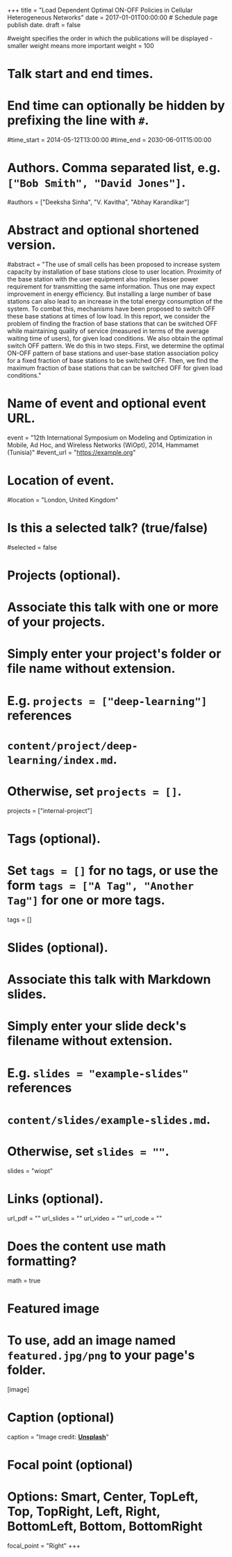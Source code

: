 +++
title = "Load Dependent Optimal ON-OFF Policies in Cellular Heterogeneous Networks"
date = 2017-01-01T00:00:00  # Schedule page publish date.
draft = false


#weight specifies the order in which the publications will be displayed - smaller weight means more important
weight = 100

# Talk start and end times.
#   End time can optionally be hidden by prefixing the line with `#`.
#time_start = 2014-05-12T13:00:00
#time_end = 2030-06-01T15:00:00

# Authors. Comma separated list, e.g. `["Bob Smith", "David Jones"]`.
#authors = ["Deeksha Sinha", "V. Kavitha", "Abhay Karandikar"]

# Abstract and optional shortened version.
#abstract = "The use of small cells has been proposed to increase system capacity by installation of base stations close to user location. Proximity of the base station with the user equipment also implies lesser power requirement for transmitting the same information. Thus one may expect improvement in energy efficiency. But installing a large number of base stations can also lead to an increase in the total energy consumption of the system. To combat this, mechanisms have been proposed to switch OFF these base stations at times of low load. In this report, we consider the problem of finding the fraction of base stations that can be switched OFF while maintaining quality of service (measured in terms of the average waiting time of users), for given load conditions. We also obtain the optimal switch OFF pattern. We do this in two steps. First, we determine the optimal ON-OFF pattern of base stations and user-base station association policy for a fixed fraction of base stations to be switched OFF. Then, we find the maximum fraction of base stations that can be switched OFF for given load conditions."

# Name of event and optional event URL.
event = "12th International Symposium on Modeling and Optimization in Mobile, Ad Hoc, and Wireless Networks (WiOpt), 2014, Hammamet (Tunisia)"
#event_url = "https://example.org"


# Location of event.
#location = "London, United Kingdom"

# Is this a selected talk? (true/false)
#selected = false

# Projects (optional).
#   Associate this talk with one or more of your projects.
#   Simply enter your project's folder or file name without extension.
#   E.g. `projects = ["deep-learning"]` references 
#   `content/project/deep-learning/index.md`.
#   Otherwise, set `projects = []`.
projects = ["internal-project"]

# Tags (optional).
#   Set `tags = []` for no tags, or use the form `tags = ["A Tag", "Another Tag"]` for one or more tags.
tags = []

# Slides (optional).
#   Associate this talk with Markdown slides.
#   Simply enter your slide deck's filename without extension.
#   E.g. `slides = "example-slides"` references 
#   `content/slides/example-slides.md`.
#   Otherwise, set `slides = ""`.
slides = "wiopt"

# Links (optional).
url_pdf = ""
url_slides = ""
url_video = ""
url_code = ""

# Does the content use math formatting?
math = true

# Featured image
# To use, add an image named `featured.jpg/png` to your page's folder. 
[image]
  # Caption (optional)
  caption = "Image credit: [**Unsplash**](https://unsplash.com/photos/bzdhc5b3Bxs)"

  # Focal point (optional)
  # Options: Smart, Center, TopLeft, Top, TopRight, Left, Right, BottomLeft, Bottom, BottomRight
  focal_point = "Right"
+++
